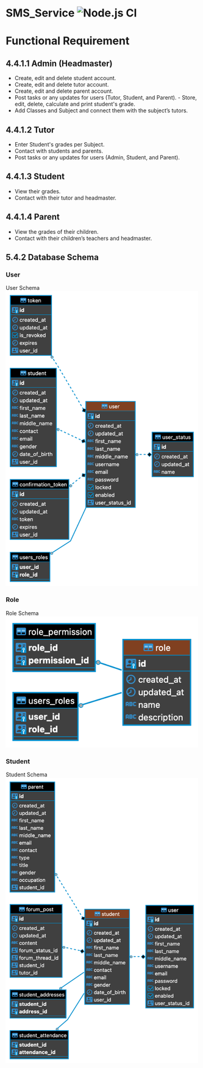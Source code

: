 # SMS_Service ![Node.js CI](https://github.com/Bik-KrlvnOrg/SMS_Service/workflows/Node.js%20CI/badge.svg)

# Functional Requirement 
## 4.4.1.1 Admin (Headmaster)
- Create, edit and delete student account.
- Create, edit and delete tutor account.
- Create, edit and delete parent account.
- Post tasks or any updates for users (Tutor, Student, and Parent). - Store, edit, delete, calculate and print student's grade.
- Add Classes and Subject and connect them with the subject’s tutors.

## 4.4.1.2 Tutor
- Enter Student's grades per Subject.
- Contact with students and parents.
- Post tasks or any updates for users (Admin, Student, and Parent).

## 4.4.1.3 Student
- View their grades.
- Contact with their tutor and headmaster.

##   4.4.1.4 Parent
- View the grades of their children.
- Contact with their children’s teachers and headmaster.


## 5.4.2 Database Schema
### User
User Schema ![schema](./img/user-schema.png)

### Role
Role Schema ![schema](./img/role-schema.png)

### Student
Student Schema ![schema](./img/student-schema.png)

